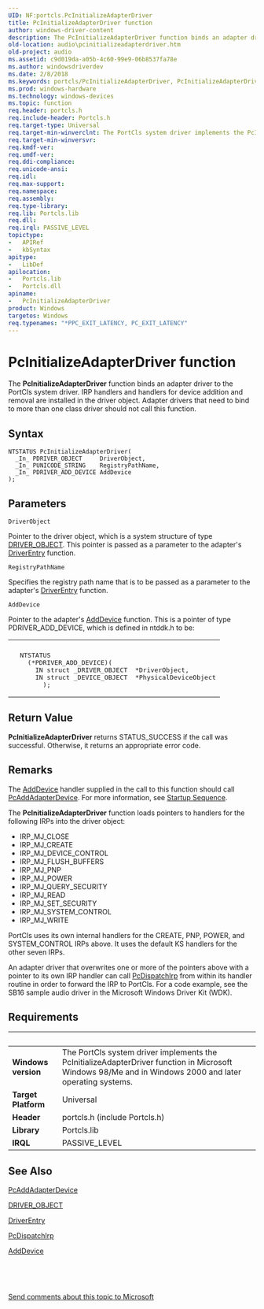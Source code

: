 ```yaml
---
UID: NF:portcls.PcInitializeAdapterDriver
title: PcInitializeAdapterDriver function
author: windows-driver-content
description: The PcInitializeAdapterDriver function binds an adapter driver to the PortCls system driver.
old-location: audio\pcinitializeadapterdriver.htm
old-project: audio
ms.assetid: c9d019da-a05b-4c60-99e9-06b8537fa78e
ms.author: windowsdriverdev
ms.date: 2/8/2018
ms.keywords: portcls/PcInitializeAdapterDriver, PcInitializeAdapterDriver, PcInitializeAdapterDriver function [Audio Devices], audpc-routines_57c7e54d-ab27-4752-b13b-9d7de107322c.xml, audio.pcinitializeadapterdriver
ms.prod: windows-hardware
ms.technology: windows-devices
ms.topic: function
req.header: portcls.h
req.include-header: Portcls.h
req.target-type: Universal
req.target-min-winverclnt: The PortCls system driver implements the PcInitializeAdapterDriver function in Microsoft Windows 98/Me and in Windows 2000 and later operating systems.
req.target-min-winversvr: 
req.kmdf-ver: 
req.umdf-ver: 
req.ddi-compliance: 
req.unicode-ansi: 
req.idl: 
req.max-support: 
req.namespace: 
req.assembly: 
req.type-library: 
req.lib: Portcls.lib
req.dll: 
req.irql: PASSIVE_LEVEL
topictype:
-	APIRef
-	kbSyntax
apitype:
-	LibDef
apilocation:
-	Portcls.lib
-	Portcls.dll
apiname:
-	PcInitializeAdapterDriver
product: Windows
targetos: Windows
req.typenames: "*PPC_EXIT_LATENCY, PC_EXIT_LATENCY"
---
```



# PcInitializeAdapterDriver function
The <b>PcInitializeAdapterDriver</b> function binds an adapter driver to the PortCls system driver. IRP handlers and handlers for device addition and removal are installed in the driver object. Adapter drivers that need to bind to more than one class driver should not call this function.

## Syntax

````
NTSTATUS PcInitializeAdapterDriver(
  _In_ PDRIVER_OBJECT     DriverObject,
  _In_ PUNICODE_STRING    RegistryPathName,
  _In_ PDRIVER_ADD_DEVICE AddDevice
);
````

## Parameters

`DriverObject`

Pointer to the driver object, which is a system structure of type <a href="..\wdm\ns-wdm-_driver_object.md">DRIVER_OBJECT</a>. This pointer is passed as a parameter to the adapter's <a href="..\wdm\nc-wdm-driver_initialize.md">DriverEntry</a> function.

`RegistryPathName`

Specifies the registry path name that is to be passed as a parameter to the adapter's <a href="..\wdm\nc-wdm-driver_initialize.md">DriverEntry</a> function.

`AddDevice`

Pointer to the adapter's <a href="https://msdn.microsoft.com/library/windows/hardware/ff540521">AddDevice</a> function. This is a pointer of type PDRIVER_ADD_DEVICE, which is defined in ntddk.h to be:

<div class="code"><span codelanguage=""><table>
<tr>
<th></th>
</tr>
<tr>
<td>
<pre>  NTSTATUS
    (*PDRIVER_ADD_DEVICE)(
      IN struct _DRIVER_OBJECT  *DriverObject,
      IN struct _DEVICE_OBJECT  *PhysicalDeviceObject
        );</pre>
</td>
</tr>
</table></span></div>


## Return Value

<b>PcInitializeAdapterDriver</b> returns STATUS_SUCCESS if the call was successful. Otherwise, it returns an appropriate error code.

## Remarks

The <a href="https://msdn.microsoft.com/library/windows/hardware/ff540521">AddDevice</a> handler supplied in the call to this function should call <a href="..\portcls\nf-portcls-pcaddadapterdevice.md">PcAddAdapterDevice</a>. For more information, see <a href="https://msdn.microsoft.com/bf88b9de-f4c4-4f9c-9355-603789b9ad3d">Startup Sequence</a>.

The <b>PcInitializeAdapterDriver</b> function loads pointers to handlers for the following IRPs into the driver object:

<ul>
<li>
IRP_MJ_CLOSE

</li>
<li>
IRP_MJ_CREATE

</li>
<li>
IRP_MJ_DEVICE_CONTROL

</li>
<li>
IRP_MJ_FLUSH_BUFFERS

</li>
<li>
IRP_MJ_PNP

</li>
<li>
IRP_MJ_POWER

</li>
<li>
IRP_MJ_QUERY_SECURITY

</li>
<li>
IRP_MJ_READ

</li>
<li>
IRP_MJ_SET_SECURITY

</li>
<li>
IRP_MJ_SYSTEM_CONTROL

</li>
<li>
IRP_MJ_WRITE

</li>
</ul>
PortCls uses its own internal handlers for the CREATE, PNP, POWER, and SYSTEM_CONTROL IRPs above. It uses the default KS handlers for the other seven IRPs.

An adapter driver that overwrites one or more of the pointers above with a pointer to its own IRP handler can call <a href="..\portcls\nf-portcls-pcdispatchirp.md">PcDispatchIrp</a> from within its handler routine in order to forward the IRP to PortCls. For a code example, see the SB16 sample audio driver in the Microsoft Windows Driver Kit (WDK).

## Requirements
| &nbsp; | &nbsp; |
| ---- |:---- |
| **Windows version** | The PortCls system driver implements the PcInitializeAdapterDriver function in Microsoft Windows 98/Me and in Windows 2000 and later operating systems.  |
| **Target Platform** | Universal |
| **Header** | portcls.h (include Portcls.h) |
| **Library** | Portcls.lib |
| **IRQL** | PASSIVE_LEVEL |

## See Also

<a href="..\portcls\nf-portcls-pcaddadapterdevice.md">PcAddAdapterDevice</a>



<a href="..\wdm\ns-wdm-_driver_object.md">DRIVER_OBJECT</a>



<a href="..\wdm\nc-wdm-driver_initialize.md">DriverEntry</a>



<a href="..\portcls\nf-portcls-pcdispatchirp.md">PcDispatchIrp</a>



<a href="https://msdn.microsoft.com/library/windows/hardware/ff540521">AddDevice</a>



 

 

<a href="mailto:wsddocfb@microsoft.com?subject=Documentation%20feedback [audio\audio]:%20PcInitializeAdapterDriver function%20 RELEASE:%20(2/8/2018)&amp;body=%0A%0APRIVACY STATEMENT%0A%0AWe use your feedback to improve the documentation. We don't use your email address for any other purpose, and we'll remove your email address from our system after the issue that you're reporting is fixed. While we're working to fix this issue, we might send you an email message to ask for more info. Later, we might also send you an email message to let you know that we've addressed your feedback.%0A%0AFor more info about Microsoft's privacy policy, see http://privacy.microsoft.com/en-us/default.aspx." title="Send comments about this topic to Microsoft">Send comments about this topic to Microsoft</a>